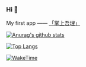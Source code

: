 ### Hi 👋

My first app —— [「掌上吾理」](https://www.coolapk.com/apk/285768)

[![Anurag's github stats](https://github-readme-stats.vercel.app/api?username=kcqnly&show_icons=true&theme=dark)](https://github.com/kcqnly)

[![Top Langs](https://github-readme-stats.vercel.app/api/top-langs/?username=kcqnly&layout=compact)](https://github.com/kcqnly)

[![WakeTime](https://github-readme-stats.vercel.app/api/wakatime/?username=kcqnly&layout=compact)](https://github.com/kcqnly)
